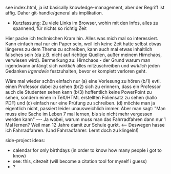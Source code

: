 see index.html, ja ist basically knowledge-management, aber der Begriff ist affig. Daher git-handle/general als implikation.
- Kurzfassung: Zu viele Links im Browser, wohin mit den Infos, alles zu spannend, für nichts so richtig Zeit

Hier packe ich technischen Kram hin. Alles was mich mal so interessiert. Kann einfach mal nur ein Paper sein, weil ich keine Zeit hatte selbst etwas längeres zu dem Thema zu schreiben, kann auch mal etwas inhaltlich falsches sein (da z.B. nicht auf richtige Quellen, außer meinem Hirnchaos, verwiesen wird). Bermerkung zu: Hirnchaos - der Grund warum man irgendwann anfängt sich _wirklich_ alles mitzuschreiben und _wirklich_ jeden Gedanken _irgendwie_ festzuhalten, bevor er komplett verloren geht. 

Wäre mal wieder schön einfach nur (a) eine Vorlesung zu hören (b/1) evtl. einen Professor dabei zu sehen (b/2) sich zu erinnern, dass ein Professor auch die Studenten sehen kann (b/3) hoffentlich keine PowerPoint zu sehen, sondern einen in TeX/HTML erstellten Foliensatz zu sehen (hallo PDF) und (c) einfach nur eine Prüfung zu schreiben. (d) möchte man ja eigentlich nicht, passiert leider unausweichlich immer. Aber man sagt: "Man muss eine Sache im Leben 7 mal lernen, bis sie nicht mehr vergessen werden kann" --- Ja wobei, warum muss man das Fahrradfahren dann nur 1 Mal lernen? Weil man 12 Jahre damit zur Schule gurkt. <-- Deswegen hasse ich Fahrradfahren. (Und Fahrradfahrer: Lernt doch zu klingeln!)

side-project ideas:
- calendar for only birthdays (in order to know how many people i got to know)
- see: this, citezeit (will become a citation tool for myself i guess)
- ?